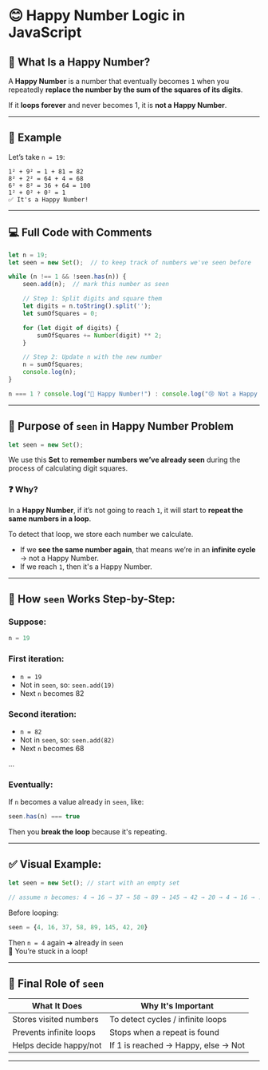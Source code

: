 
# 😊 Happy Number Logic in JavaScript

## 🚀 What Is a Happy Number?

A **Happy Number** is a number that eventually becomes `1` when you repeatedly **replace the number by the sum of the squares of its digits**.

If it **loops forever** and never becomes 1, it is **not a Happy Number**.

---

## 📘 Example

Let’s take `n = 19`:

```
1² + 9² = 1 + 81 = 82  
8² + 2² = 64 + 4 = 68  
6² + 8² = 36 + 64 = 100  
1² + 0² + 0² = 1
✅ It's a Happy Number!
```

---

## 💻 Full Code with Comments

```js
let n = 19;
let seen = new Set();  // to keep track of numbers we've seen before

while (n !== 1 && !seen.has(n)) {
    seen.add(n);  // mark this number as seen

    // Step 1: Split digits and square them
    let digits = n.toString().split('');
    let sumOfSquares = 0;

    for (let digit of digits) {
        sumOfSquares += Number(digit) ** 2;
    }

    // Step 2: Update n with the new number
    n = sumOfSquares;
    console.log(n);
}

n === 1 ? console.log("🎉 Happy Number!") : console.log("😢 Not a Happy Number");
```

---

## 🧠 Purpose of `seen` in Happy Number Problem

```js
let seen = new Set();
```

We use this **Set** to **remember numbers we’ve already seen** during the process of calculating digit squares.  

### ❓ Why?

In a **Happy Number**, if it’s not going to reach `1`, it will start to **repeat the same numbers in a loop**.

To detect that loop, we store each number we calculate.  
- If we **see the same number again**, that means we’re in an **infinite cycle** → not a Happy Number.
- If we reach `1`, then it's a Happy Number.

---

## 🔁 How `seen` Works Step-by-Step:

### Suppose:
```js
n = 19
```

### First iteration:
- `n = 19`
- Not in `seen`, so: `seen.add(19)`
- Next `n` becomes 82

### Second iteration:
- `n = 82`
- Not in `seen`, so: `seen.add(82)`
- Next `n` becomes 68

...

### Eventually:
If `n` becomes a value already in `seen`, like:
```js
seen.has(n) === true
```

Then you **break the loop** because it's repeating.

---

## ✅ Visual Example:

```js
let seen = new Set(); // start with an empty set

// assume n becomes: 4 → 16 → 37 → 58 → 89 → 145 → 42 → 20 → 4 → 16 → ...
```

Before looping:

```js
seen = {4, 16, 37, 58, 89, 145, 42, 20}
```

Then `n = 4` again ➜ already in `seen`  
🔁 You’re stuck in a loop!

---

## 🔐 Final Role of `seen`

| What It Does             | Why It's Important                    |
|--------------------------|----------------------------------------|
| Stores visited numbers   | To detect cycles / infinite loops      |
| Prevents infinite loops  | Stops when a repeat is found           |
| Helps decide happy/not   | If 1 is reached → Happy, else → Not    |

---
